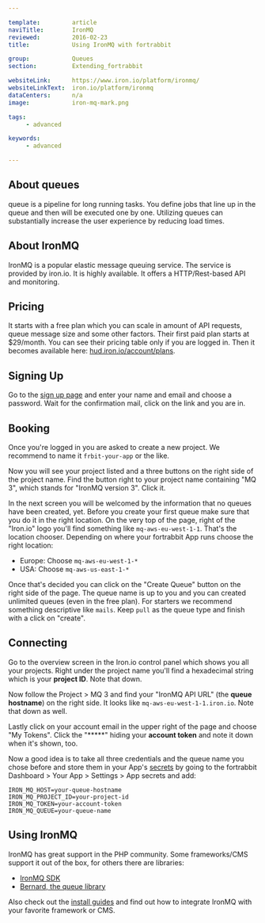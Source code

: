 ```yaml
---

template:         article
naviTitle:        IronMQ
reviewed:         2016-02-23
title:            Using IronMQ with fortrabbit

group:            Queues
section:          Extending_fortrabbit

websiteLink:      https://www.iron.io/platform/ironmq/
websiteLinkText:  iron.io/platform/ironmq
dataCenters:      n/a
image:            iron-mq-mark.png

tags:
     - advanced

keywords:
     - advanced

---
```



<!-- TODO: Delay until https://github.com/LaravelCollective/iron-queue uses IronMQ PHP SDK v4, which is required to use current IronMQ v3 -->


## About queues

 queue is a pipeline for long running tasks. You define jobs that line up in the queue and then will be executed one by one. Utilizing queues can substantially increase the user experience by reducing load times.


## About IronMQ

IronMQ is a popular elastic message queuing service. The service is provided by iron.io. It is highly available. It offers a HTTP/Rest-based API and monitoring.


## Pricing

It starts with a free plan which you can scale in amount of API requests, queue message size and some other factors. Their first paid plan starts at $29/month. You can see their pricing table only if you are logged in. Then it becomes available here: [hud.iron.io/account/plans](https://hud.iron.io/account/plans).


## Signing Up

Go to the [sign up page](https://hud.iron.io/users/new) and enter your name and email and choose a password. Wait for the confirmation mail, click on the link and you are in.


## Booking

Once you're logged in you are asked to create a new project. We recommend to name it `frbit-your-app` or the like.

Now you will see your project listed and a three buttons on the right side of the project name. Find the button right to your project name containing "MQ 3", which stands for "IronMQ version 3". Click it.

In the next screen you will be welcomed by the information that no queues have been created, yet. Before you create your first queue make sure that you do it in the right location. On the very top of the page, right of the "Iron.io" logo you'll find something like `mq-aws-eu-west-1-1`. That's the location chooser. Depending on where your fortrabbit App runs choose the right location:

* Europe: Choose `mq-aws-eu-west-1-*`
* USA: Choose `mq-aws-us-east-1-*`

Once that's decided you can click on the "Create Queue" button on the right side of the page. The queue name is up to you and you can created unlimited queues (even in the free plan). For starters we recommend something descriptive like `mails`. Keep `pull` as the queue type and finish with a click on "create". 

## Connecting

Go to the overview screen in the Iron.io control panel which shows you all your projects. Right under the project name you'll find a hexadecimal string which is your **project ID**. Note that down.

Now follow the Project > MQ 3 and find your "IronMQ API URL" (the **queue hostname**) on the right side. It looks like `mq-aws-eu-west-1-1.iron.io`. Note that down as well.

Lastly click on your account email in the upper right of the page and choose "My Tokens". Click the "*****" hiding your **account token** and note it down when it's shown, too.

Now a good idea is to take all three credentials and the queue name you chose before and store them in your App's [secrets](app-secrets) by going to the fortrabbit Dashboard > Your App > Settings > App secrets and add:

```plain
IRON_MQ_HOST=your-queue-hostname
IRON_MQ_PROJECT_ID=your-project-id
IRON_MQ_TOKEN=your-account-token
IRON_MQ_QUEUE=your-queue-name
```

## Using IronMQ

IronMQ has great support in the PHP community. Some frameworks/CMS support it out of the box, for others there are libraries:

* [IronMQ SDK](https://github.com/iron-io/iron_mq_php)
* [Bernard, the queue library](https://github.com/bernardphp/bernard)

Also check out the [install guides](/#install-guides) and find out how to integrate IronMQ with your favorite framework or CMS.